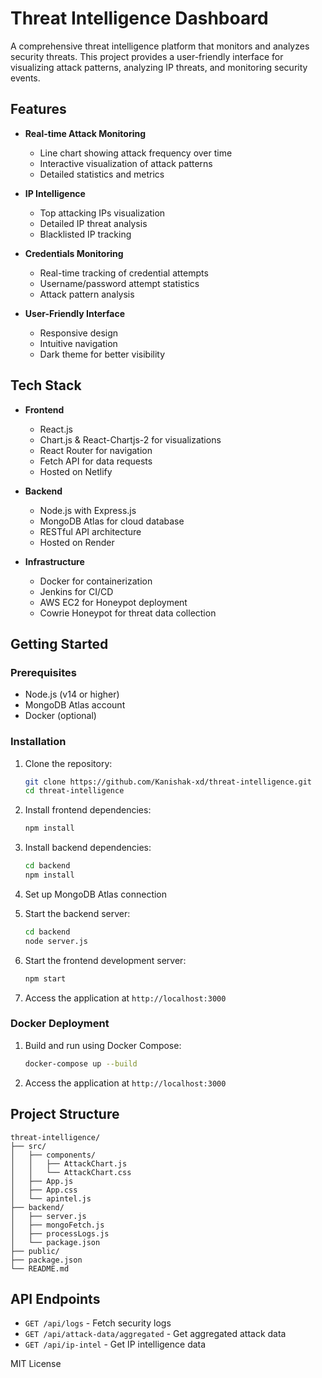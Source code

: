 # Threat Intelligence Dashboard

A comprehensive threat intelligence platform that monitors and analyzes security threats. This project provides a user-friendly interface for visualizing attack patterns, analyzing IP threats, and monitoring security events.

## Features

- **Real-time Attack Monitoring**
  - Line chart showing attack frequency over time
  - Interactive visualization of attack patterns
  - Detailed statistics and metrics

- **IP Intelligence**
  - Top attacking IPs visualization
  - Detailed IP threat analysis
  - Blacklisted IP tracking

- **Credentials Monitoring**
  - Real-time tracking of credential attempts
  - Username/password attempt statistics
  - Attack pattern analysis

- **User-Friendly Interface**
  - Responsive design
  - Intuitive navigation
  - Dark theme for better visibility

## Tech Stack

- **Frontend**
  - React.js
  - Chart.js & React-Chartjs-2 for visualizations
  - React Router for navigation
  - Fetch API for data requests
  - Hosted on Netlify

- **Backend**
  - Node.js with Express.js
  - MongoDB Atlas for cloud database
  - RESTful API architecture
  - Hosted on Render

- **Infrastructure**
  - Docker for containerization
  - Jenkins for CI/CD
  - AWS EC2 for Honeypot deployment
  - Cowrie Honeypot for threat data collection

## Getting Started

### Prerequisites

- Node.js (v14 or higher)
- MongoDB Atlas account
- Docker (optional)

### Installation

1. Clone the repository:
   ```bash
   git clone https://github.com/Kanishak-xd/threat-intelligence.git
   cd threat-intelligence
   ```

2. Install frontend dependencies:
   ```bash
   npm install
   ```

3. Install backend dependencies:
   ```bash
   cd backend
   npm install
   ```

4. Set up MongoDB Atlas connection

5. Start the backend server:
   ```bash
   cd backend
   node server.js
   ```

6. Start the frontend development server:
   ```bash
   npm start
   ```

7. Access the application at `http://localhost:3000`

### Docker Deployment

1. Build and run using Docker Compose:
   ```bash
   docker-compose up --build
   ```

2. Access the application at `http://localhost:3000`

## Project Structure

```
threat-intelligence/
├── src/
│   ├── components/
│   │   ├── AttackChart.js
│   │   └── AttackChart.css
│   ├── App.js
│   ├── App.css
│   └── apintel.js
├── backend/
│   ├── server.js
│   ├── mongoFetch.js
│   ├── processLogs.js
│   └── package.json
├── public/
├── package.json
└── README.md
```

## API Endpoints

- `GET /api/logs` - Fetch security logs
- `GET /api/attack-data/aggregated` - Get aggregated attack data
- `GET /api/ip-intel` - Get IP intelligence data


MIT License
